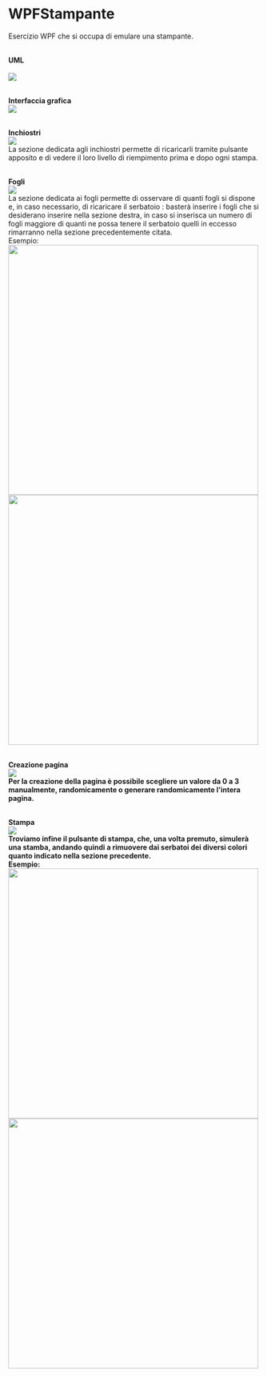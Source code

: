 # WPFStampante
Esercizio WPF che si occupa di emulare una stampante. <br><br>

<b>UML</b> <br><br>
<img src="https://github.com/MichelleMyBad/WPFStampante/assets/127590227/60d17ba5-4133-48fc-92e4-e63b81f58442">
<br><br>


<b>Interfaccia grafica</b> <br>
<img src = "https://github.com/MichelleMyBad/WPFStampante/assets/127590227/f7af4535-3cd9-48a5-8cc1-f3bdefee96b6">
<br><br>

<b>Inchiostri</b> <br>
<img src="https://github.com/MichelleMyBad/WPFStampante/assets/127590227/bfd6c680-b681-4c3d-a82c-e66662fdfac1"><br>
La sezione dedicata agli inchiostri permette di ricaricarli tramite pulsante apposito e di vedere il loro livello di riempimento prima e dopo ogni stampa.
<br><br>

<b>Fogli</b><br>
<img src="https://github.com/MichelleMyBad/WPFStampante/assets/127590227/3f0958f2-f47b-4085-a9b2-baa7f29cc51c"><br>
La sezione dedicata ai fogli permette di osservare di quanti fogli si dispone e, in caso necessario, di ricaricare il serbatoio : basterà inserire i fogli che si desiderano inserire nella sezione destra, in caso si inserisca un numero di fogli maggiore di quanti ne possa tenere il serbatoio quelli in eccesso rimarranno nella sezione precedentemente citata.<br>
Esempio:<br>
<img src="https://github.com/MichelleMyBad/WPFStampante/assets/127590227/787ad060-0cdb-43e5-9fa2-bbf7f025dbc9" width="500">
<img src="https://github.com/MichelleMyBad/WPFStampante/assets/127590227/945a8613-61ee-43f6-84ce-8e4e7d036d51" width="500">
<br><br>

<b>Creazione pagina<b><br>
<img src="https://github.com/MichelleMyBad/WPFStampante/assets/127590227/ddc77581-4f8d-4bfe-ab1b-efe84927ad43"><br>
Per la creazione della pagina è possibile scegliere un valore da 0 a 3 manualmente, randomicamente o generare randomicamente l'intera pagina.
<br><br>

<b>Stampa</b><br>
<img src="https://github.com/MichelleMyBad/WPFStampante/assets/127590227/bbe43679-2d06-4797-b7ad-b161c0108aaf"><br>
Troviamo infine il pulsante di stampa, che, una volta premuto, simulerà una stamba, andando quindi a rimuovere  dai serbatoi dei diversi colori quanto indicato nella sezione precedente.<br>
Esempio:<br>
<img src="https://github.com/MichelleMyBad/WPFStampante/assets/127590227/c8fa9ba0-d70e-4d0a-9516-20cfddd29dc0" width="500">
<img src="https://github.com/MichelleMyBad/WPFStampante/assets/127590227/30c2bd42-e36e-4dc3-886b-3e1df296c44c" width="500">
